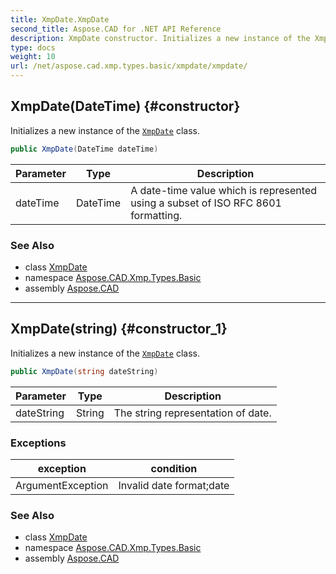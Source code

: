 ```yaml
---
title: XmpDate.XmpDate
second_title: Aspose.CAD for .NET API Reference
description: XmpDate constructor. Initializes a new instance of the XmpDate class
type: docs
weight: 10
url: /net/aspose.cad.xmp.types.basic/xmpdate/xmpdate/
---
```

## XmpDate(DateTime) {#constructor}

Initializes a new instance of the [`XmpDate`](../) class.

```csharp
public XmpDate(DateTime dateTime)
```

| Parameter | Type | Description |
| --- | --- | --- |
| dateTime | DateTime | A date-time value which is represented using a subset of ISO RFC 8601 formatting. |

### See Also

* class [XmpDate](../)
* namespace [Aspose.CAD.Xmp.Types.Basic](../../xmpdate/)
* assembly [Aspose.CAD](../../../)

---

## XmpDate(string) {#constructor_1}

Initializes a new instance of the [`XmpDate`](../) class.

```csharp
public XmpDate(string dateString)
```

| Parameter | Type | Description |
| --- | --- | --- |
| dateString | String | The string representation of date. |

### Exceptions

| exception | condition |
| --- | --- |
| ArgumentException | Invalid date format;date |

### See Also

* class [XmpDate](../)
* namespace [Aspose.CAD.Xmp.Types.Basic](../../xmpdate/)
* assembly [Aspose.CAD](../../../)


